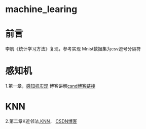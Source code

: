 # machine_learing
# 前言
李航《统计学习方法》复现，参考实现
Mnist数据集为csv逗号分隔符
# 感知机
1.第一章，[感知机实现](https://github.com/CaiWZ/machine_learing/blob/master/perceptron.py)
博客讲解[csnd博客链接](https://blog.csdn.net/qq_37492509/article/details/108304863)
# KNN
2.第二章K近邻法,[KNN](https://github.com/CaiWZ/machine_learing/blob/master/KNN.py)，
[CSDN博客](https://blog.csdn.net/qq_37492509/article/details/108359992)

